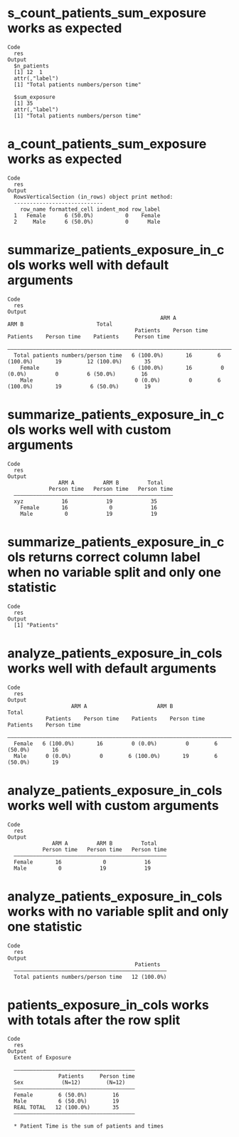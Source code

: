 # s_count_patients_sum_exposure works as expected

    Code
      res
    Output
      $n_patients
      [1] 12  1
      attr(,"label")
      [1] "Total patients numbers/person time"
      
      $sum_exposure
      [1] 35
      attr(,"label")
      [1] "Total patients numbers/person time"
      

# a_count_patients_sum_exposure works as expected

    Code
      res
    Output
      RowsVerticalSection (in_rows) object print method:
      ----------------------------
        row_name formatted_cell indent_mod row_label
      1   Female      6 (50.0%)          0    Female
      2     Male      6 (50.0%)          0      Male

# summarize_patients_exposure_in_cols works well with default arguments

    Code
      res
    Output
                                                    ARM A                      ARM B                       Total          
                                            Patients    Person time    Patients    Person time    Patients     Person time
      ————————————————————————————————————————————————————————————————————————————————————————————————————————————————————
      Total patients numbers/person time   6 (100.0%)       16        6 (100.0%)       19        12 (100.0%)       35     
        Female                             6 (100.0%)       16         0 (0.0%)         0         6 (50.0%)        16     
        Male                                0 (0.0%)         0        6 (100.0%)       19         6 (50.0%)        19     

# summarize_patients_exposure_in_cols works well with custom arguments

    Code
      res
    Output
                    ARM A         ARM B         Total   
                 Person time   Person time   Person time
      ——————————————————————————————————————————————————
      xyz            16            19            35     
        Female       16             0            16     
        Male          0            19            19     

# summarize_patients_exposure_in_cols returns correct column label when no variable split and only one statistic

    Code
      res
    Output
      [1] "Patients"

# analyze_patients_exposure_in_cols works well with default arguments

    Code
      res
    Output
                        ARM A                      ARM B                      Total         
                Patients    Person time    Patients    Person time   Patients    Person time
      ——————————————————————————————————————————————————————————————————————————————————————
      Female   6 (100.0%)       16         0 (0.0%)         0        6 (50.0%)       16     
      Male      0 (0.0%)         0        6 (100.0%)       19        6 (50.0%)       19     

# analyze_patients_exposure_in_cols works well with custom arguments

    Code
      res
    Output
                  ARM A         ARM B         Total   
               Person time   Person time   Person time
      ————————————————————————————————————————————————
      Female       16             0            16     
      Male          0            19            19     

# analyze_patients_exposure_in_cols works with no variable split and only one statistic

    Code
      res
    Output
                                            Patients  
      ————————————————————————————————————————————————
      Total patients numbers/person time   12 (100.0%)

# patients_exposure_in_cols works with totals after the row split

    Code
      res
    Output
      Extent of Exposure
      
      ——————————————————————————————————————
                    Patients     Person time
      Sex            (N=12)        (N=12)   
      ——————————————————————————————————————
      Female        6 (50.0%)        16     
      Male          6 (50.0%)        19     
      REAL TOTAL   12 (100.0%)       35     
      ——————————————————————————————————————
      
      * Patient Time is the sum of patients and times

